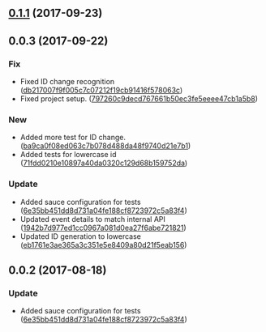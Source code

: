 <a name="0.1.1"></a>
## [0.1.1](https://github.com/advanced-rest-client/request-saver/compare/0.0.3...0.1.1) (2017-09-23)




<a name="0.0.3"></a>
## 0.0.3 (2017-09-22)


### Fix

* Fixed ID change recognition ([db217007f9f005c7c07212f19cb91416f578063c](https://github.com/advanced-rest-client/request-saver/commit/db217007f9f005c7c07212f19cb91416f578063c))
* Fixed project setup. ([797260c9decd767661b50ec3fe5eeee47cb1a5b8](https://github.com/advanced-rest-client/request-saver/commit/797260c9decd767661b50ec3fe5eeee47cb1a5b8))

### New

* Added more test for ID change. ([ba9ca0f08ed063c7b078d488da48f9740d21e7b1](https://github.com/advanced-rest-client/request-saver/commit/ba9ca0f08ed063c7b078d488da48f9740d21e7b1))
* Added tests for lowercase id ([71fdd0210e10897a40da0320c129d68b159752da](https://github.com/advanced-rest-client/request-saver/commit/71fdd0210e10897a40da0320c129d68b159752da))

### Update

* Added sauce configuration for tests ([6e35bb451dd8d731a04fe188cf8723972c5a83f4](https://github.com/advanced-rest-client/request-saver/commit/6e35bb451dd8d731a04fe188cf8723972c5a83f4))
* Updated event details to match internal API ([1942b7d977ed1cc0967a081d0ea27f6abe721821](https://github.com/advanced-rest-client/request-saver/commit/1942b7d977ed1cc0967a081d0ea27f6abe721821))
* Updated ID generation to lowercase ([eb1761e3ae365a3c351e5e8409a80d21f5eab156](https://github.com/advanced-rest-client/request-saver/commit/eb1761e3ae365a3c351e5e8409a80d21f5eab156))



<a name="0.0.2"></a>
## 0.0.2 (2017-08-18)


### Update

* Added sauce configuration for tests ([6e35bb451dd8d731a04fe188cf8723972c5a83f4](https://github.com/advanced-rest-client/request-saver/commit/6e35bb451dd8d731a04fe188cf8723972c5a83f4))



